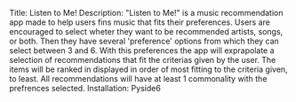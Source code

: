 Title: Listen to Me!
Description: "Listen to Me!" is a music recommendation app made to help users fins music that fits their preferences. 
  Users are encouraged to select wheter they want to be recommended artists, songs, or both. Then they have several 'preference'
  options from which they can select between 3 and 6. With this preferences the app will exprapolate a selection of recommendations 
  that fit the criterias given by the user. The items will be ranked in displayed in order of most fitting to the criteria given,
  to least. All recommendations will have at least 1 commonality with the prefrences selected. 
Installation: Pyside6
